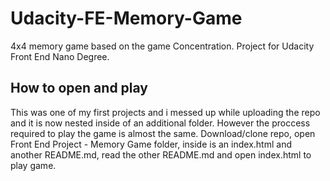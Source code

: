 # Udacity-FE-Memory-Game
4x4 memory game based on the game Concentration. Project for Udacity Front End Nano Degree.

## How to open and play

This was one of my first projects and i messed up while uploading the repo and it is now nested inside of an additional folder.
However the proccess required to play the game is almost the same.
Download/clone repo, open Front End Project - Memory Game folder, inside is an index.html and another README.md,
read the other README.md and open index.html to play game.
